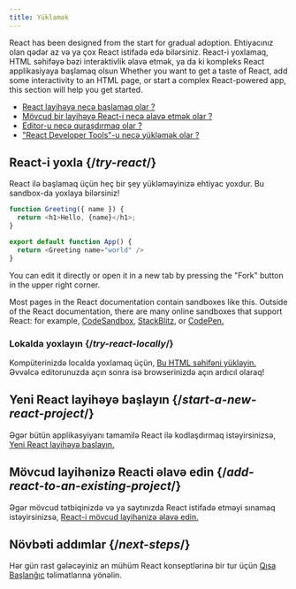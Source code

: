 ```yaml
---
title: Yükləmək
---
```


<Intro>

React has been designed from the start for gradual adoption. Ehtiyacınız olan qədər az və ya çox React istifadə edə bilərsiniz. React-i yoxlamaq, HTML səhifəyə bəzi interaktivlik əlavə etmək, ya da ki kompleks React applikasiyaya başlamaq olsun   Whether you want to get a taste of React, add some interactivity to an HTML page, or start a complex React-powered app, this section will help you get started.

</Intro>

<YouWillLearn isChapter={true}>

* [React layihəyə necə başlamaq olar ?](/learn/start-a-new-react-project)
* [Mövcud bir layihəyə React-i necə əlavə etmək olar ?](/learn/add-react-to-an-existing-project)
* [Editor-u necə quraşdırmaq olar ?](/learn/editor-setup)
* ["React Developer Tools"-u necə yükləmək olar ?](/learn/react-developer-tools)

</YouWillLearn>

## React-i yoxla {/*try-react*/}

React ilə başlamaq üçün heç bir şey yükləməyinizə ehtiyac yoxdur. Bu sandbox-da yoxlaya bilərsiniz!

<Sandpack>

```js
function Greeting({ name }) {
  return <h1>Hello, {name}</h1>;
}

export default function App() {
  return <Greeting name="world" />
}
```

</Sandpack>

You can edit it directly or open it in a new tab by pressing the "Fork" button in the upper right corner.

Most pages in the React documentation contain sandboxes like this. Outside of the React documentation, there are many online sandboxes that support React: for example, [CodeSandbox](https://codesandbox.io/s/new), [StackBlitz](https://stackblitz.com/fork/react), or [CodePen.](https://codepen.io/pen?&editors=0010&layout=left&prefill_data_id=3f4569d1-1b11-4bce-bd46-89090eed5ddb)

### Lokalda yoxlayın {/*try-react-locally*/}

Kompüterinizdə localda yoxlamaq üçün, [Bu HTML səhifəni yükləyin.](https://gist.githubusercontent.com/gaearon/0275b1e1518599bbeafcde4722e79ed1/raw/db72dcbf3384ee1708c4a07d3be79860db04bff0/example.html) Əvvəlcə editorunuzda açın sonra isə browserinizdə açın ardıcıl olaraq!

## Yeni React layihəyə başlayın {/*start-a-new-react-project*/}

Əgər bütün applikasyiyanı tamamilə React ilə kodlaşdırmaq istəyirsinizsə, [Yeni React layihəyə başlayın.](/learn/start-a-new-react-project)

## Mövcud layihənizə Reacti əlavə edin {/*add-react-to-an-existing-project*/}

Əgər mövcud tətbiqinizdə və ya saytınızda React istifadə etməyi sınamaq istəyirsinizsə, [React-i mövcud layihənizə əlavə edin.](/learn/add-react-to-an-existing-project)

## Növbəti addımlar {/*next-steps*/}

Hər gün rast gələcəyiniz ən mühüm React konseptlərinə bir tur üçün [Qısa Başlanğıc](/learn) təlimatlarına yönəlin.


